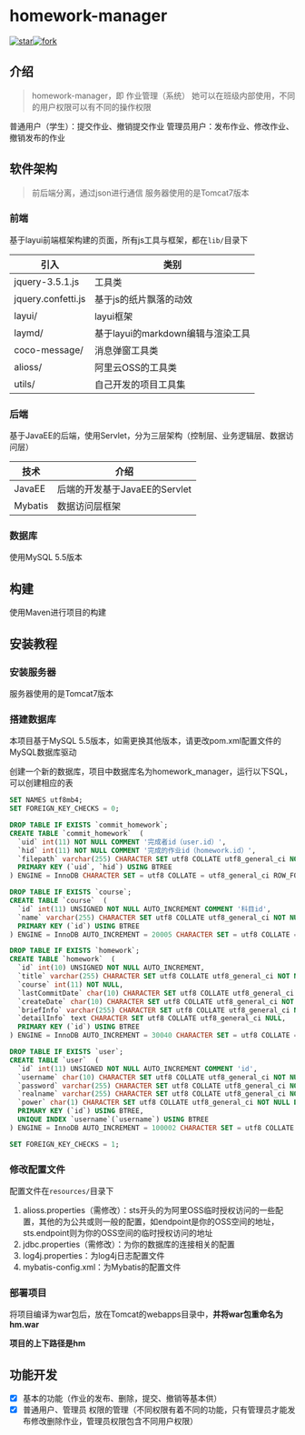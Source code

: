 # homework-manager

[![star](https://gitee.com/qkmango/homework-manager/badge/star.svg?theme=dark)](https://gitee.com/qkmango/homework-manager/stargazers)[![fork](https://gitee.com/qkmango/homework-manager/badge/fork.svg?theme=dark)](https://gitee.com/qkmango/homework-manager/members)


## 介绍
> homework-manager，即 作业管理（系统）
> 她可以在班级内部使用，不同的用户权限可以有不同的操作权限

普通用户（学生）：提交作业、撤销提交作业
管理员用户：发布作业、修改作业、撤销发布的作业

## 软件架构
> 前后端分离，通过json进行通信
> 服务器使用的是Tomcat7版本

### 前端

基于layui前端框架构建的页面，所有js工具与框架，都在`lib/`目录下

| 引入               | 类别                              |
| ------------------ | --------------------------------- |
| jquery-3.5.1.js    | 工具类                            |
| jquery.confetti.js | 基于js的纸片飘落的动效            |
| layui/             | layui框架                         |
| laymd/             | 基于layui的markdown编辑与渲染工具 |
| coco-message/      | 消息弹窗工具类                    |
| alioss/            | 阿里云OSS的工具类                 |
| utils/             | 自己开发的项目工具集              |

### 后端

基于JavaEE的后端，使用Servlet，分为三层架构（控制层、业务逻辑层、数据访问层）

| 技术    | 介绍                          |
| ------- | ----------------------------- |
| JavaEE  | 后端的开发基于JavaEE的Servlet |
| Mybatis | 数据访问层框架                |

### 数据库

使用MySQL 5.5版本



## 构建

使用Maven进行项目的构建



## 安装教程

### 安装服务器

服务器使用的是Tomcat7版本



### 搭建数据库

本项目基于MySQL 5.5版本，如需更换其他版本，请更改pom.xml配置文件的MySQL数据库驱动

创建一个新的数据库，项目中数据库名为homework_manager，运行以下SQL，可以创建相应的表

````sql
SET NAMES utf8mb4;
SET FOREIGN_KEY_CHECKS = 0;

DROP TABLE IF EXISTS `commit_homework`;
CREATE TABLE `commit_homework`  (
  `uid` int(11) NOT NULL COMMENT '完成者id（user.id）',
  `hid` int(11) NOT NULL COMMENT '完成的作业id（homework.id）',
  `filepath` varchar(255) CHARACTER SET utf8 COLLATE utf8_general_ci NOT NULL COMMENT '作业文件的链接',
  PRIMARY KEY (`uid`, `hid`) USING BTREE
) ENGINE = InnoDB CHARACTER SET = utf8 COLLATE = utf8_general_ci ROW_FORMAT = Compact;

DROP TABLE IF EXISTS `course`;
CREATE TABLE `course`  (
  `id` int(11) UNSIGNED NOT NULL AUTO_INCREMENT COMMENT '科目id',
  `name` varchar(255) CHARACTER SET utf8 COLLATE utf8_general_ci NOT NULL COMMENT '科目名',
  PRIMARY KEY (`id`) USING BTREE
) ENGINE = InnoDB AUTO_INCREMENT = 20005 CHARACTER SET = utf8 COLLATE = utf8_general_ci ROW_FORMAT = Compact;

DROP TABLE IF EXISTS `homework`;
CREATE TABLE `homework`  (
  `id` int(10) UNSIGNED NOT NULL AUTO_INCREMENT,
  `title` varchar(255) CHARACTER SET utf8 COLLATE utf8_general_ci NOT NULL,
  `course` int(11) NOT NULL,
  `lastCommitDate` char(10) CHARACTER SET utf8 COLLATE utf8_general_ci NOT NULL,
  `createDate` char(10) CHARACTER SET utf8 COLLATE utf8_general_ci NOT NULL,
  `briefInfo` varchar(255) CHARACTER SET utf8 COLLATE utf8_general_ci NOT NULL,
  `detailInfo` text CHARACTER SET utf8 COLLATE utf8_general_ci NULL,
  PRIMARY KEY (`id`) USING BTREE
) ENGINE = InnoDB AUTO_INCREMENT = 30040 CHARACTER SET = utf8 COLLATE = utf8_general_ci ROW_FORMAT = Compact;

DROP TABLE IF EXISTS `user`;
CREATE TABLE `user`  (
  `id` int(11) UNSIGNED NOT NULL AUTO_INCREMENT COMMENT 'id',
  `username` char(10) CHARACTER SET utf8 COLLATE utf8_general_ci NOT NULL COMMENT '用户名（唯一）',
  `password` varchar(255) CHARACTER SET utf8 COLLATE utf8_general_ci NOT NULL COMMENT '密码',
  `realname` varchar(255) CHARACTER SET utf8 COLLATE utf8_general_ci NOT NULL COMMENT '真实名',
  `power` char(1) CHARACTER SET utf8 COLLATE utf8_general_ci NOT NULL DEFAULT '0',
  PRIMARY KEY (`id`) USING BTREE,
  UNIQUE INDEX `username`(`username`) USING BTREE
) ENGINE = InnoDB AUTO_INCREMENT = 100002 CHARACTER SET = utf8 COLLATE = utf8_general_ci ROW_FORMAT = Compact;

SET FOREIGN_KEY_CHECKS = 1;
````





### 修改配置文件

配置文件在`resources/`目录下

1. alioss.properties（需修改）：sts开头的为阿里OSS临时授权访问的一些配置，其他的为公共或则一般的配置，如endpoint是你的OSS空间的地址，sts.endpoint则为你的OSS空间的临时授权访问的地址
2. jdbc.properties（需修改）：为你的数据库的连接相关的配置
3. log4j.properties：为log4j日志配置文件
4. mybatis-config.xml：为Mybatis的配置文件



### 部署项目

将项目编译为war包后，放在Tomcat的webapps目录中，**并将war包重命名为 hm.war**

**项目的上下路径是hm**



## 功能开发

- [x] 基本的功能（作业的发布、删除，提交、撤销等基本供）
- [x] 普通用户、管理员 权限的管理（不同权限有着不同的功能，只有管理员才能发布修改删除作业，管理员权限包含不同用户权限）